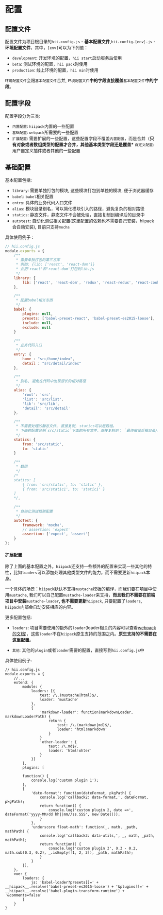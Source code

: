 # 配置

## 配置文件

配置文件为项目根目录的`hii.config.js` - **基本配置文件**,`hii.config.[env].js` - **环境配置文件**，其中，`[env]`可以为下列值：

* `development`: 开发环境的配置，`hii start`启动服务后使用
* `beta`: 测试环境的配置，`hii pack`时使用
* `production`: 线上环境的配置，`hii min`时使用

`环境配置文件`会跟`基本配置文件`合并, `环境配置文件`**中的字段直接覆盖**`基本配置文件`**中的字段**。

## 配置字段

配置字段分为三类:

* `内置配置`: `hiipack`内置的一些配置
* `基础配置`: `webpack`所需要的一些配置
* `扩展配置`: 需要扩展的一些配置，这些配置字段不覆盖`内置配置`，而是合并（**只有对象或者数组类型的配置才合并，其他基本类型字段还是覆盖\*** `自定义配置`: 用户自定义插件或者其他的一些配置

## 基础配置

基本配置包括:

* `library`: 需要单独打包的模块, 这些模块打包到单独的模块, 便于浏览器缓存
* `babel`: `babel`相关配置
* `entry`: 具体的业务代码入口文件
* `alias`: 模块目录别名，可以简化模块引入的路径，避免复杂的相对路径
* `statics`: 静态文件，静态文件不会被处理，直接复制到编译后的目录中
* `autotest`: 自动化测试相关配置\(这里配置的依赖也不需要自己安装，hiipack会自动安装\), 目前只支持`mocha`

具体使用例子：

```javascript
// hii.config.js
module.exports = { 
    /**
     * 需要单独打包的第三方库 
     * 例如: {lib: ['react', 'react-dom']} 
     * 会把'react'和'react-dom'打包到lib.js
     */ 
    library: { 
        lib: ['react', 'react-dom', 'redux', 'react-redux', 'react-cookie'] 
    }, 

    /**
     * 配置babel相关东西
     */ 
    babel: { 
        plugins: null, 
        presets: ['babel-preset-react', 'babel-preset-es2015-loose'], 
        include: null, 
        exclude: null 
    } 

    /** 
     * 业务代码入口
     */ 
    entry: { 
        home : "src/home/index", 
        detail : "src/detail/index" 
    }, 

    /** 
     * 别名, 避免在代码中出现很长的相对路径 
     */ 
    alias: { 
        'root': 'src', 
        'list': 'src/list', 
        'lib': 'src/lib', 
        'detail': 'src/detail' 
    }, 

    /** 
     * 不需要处理的静态文件, 直接复制, statics可以是数组， 
     * 下面的配置会把`src/static`下面的所有文件，直接复制到： `最终编译后根目录/static`下面 
     */ 
    statics: { 
        from: 'src/static', 
        to: 'static' 
    } 

    /** 
     * 数组 
     */ 
    /* 
    statics: [ 
        { from: 'src/static', to: 'static' }, 
        { from: 'src/static1', to: 'static1' } 
    ] 
    */, 

    /** 
     * 自动化测试框架配置 
     */ 
    autoTest: { 
        framework: 'mocha', 
        // assertion: 'expect' 
        assertion: ['expect', 'assert'] 
    }
};
```

#### 扩展配置

除了上面的基本配置之外，`hiipack`还支持一些额外的配置来实现一些其他的特性，比如`loaders`可以添加处理其他类型文件的能力，而不需要更新`hiipack`本身。

一个具体的场景：`hiipack`默认不支持`mustache`模板的编译，而我们要在项目中使用`mustache`, 我们可以自己配置`mustache-loader`来支持，**而且我们不需要在前端项目中安装**`mustache-loader`**, 也不需要更新**`hiipack`, 只要配置了`loaders`, `hiipack`内部会自动安装相应的内容。

更多配置包括:

* `loaders`: 项目需要使用的额外的`loader`\(loader相关的内容可以查看[webpack的文档](https://webpack.github.io/docs/loaders.html)\)，这些`loader`不在`hiipack`原生支持的范围之内。**原生支持的不需要在这里配置**。

* `其他`: 其他的`plugin`或者`loader`需要的配置，直接写到`hii.config.js`中


具体使用例子:

```
// hii.config.js
module.exports = {
    //...
    extend: {
        module: {
            loaders: [{
                test: /\.(mustache|html)$/,
                loader: 'mustache'
            },
            {
                'markdown-loader': function(markdownLoader, markdownLoaderPath) {
                    return {
                        test: /\.(markdown|md)$/,
                        loader: 'html!markdown'
                    }
                }
                'other-loader': {
                    test: /\.md$/,
                    loader: 'html!ohter'
                }
            }]
        },
        plugins: [

        function() {
            console.log('custom plugin 1');
        },
        {
            'date-format': function(dateFormat, pkgPath) {
                console.log('callback2: data-format,', dateFormat, pkgPath);
                return function() {
                    console.log('custom plugin 2, date =>', dateFormat('yyyy-MM/dd hh||mm//ss.SSS', new Date()));
                }
            },
            'underscore float-math': function(_, math, _path, mathPath) {
                console.log('callback3: data-utils,', _, math, _path, mathPath);
                return function() {
                    console.log('custom plugin 3', 0.3 - 0.2, math.sub(0.3, 0.2), _.isEmpty([1, 2, 3]), _path, mathPath);
                }
            }
        }],
    },
    vue: {
        loaders: {
            js: 'babel-loader?presets[]=' + __hiipack__.resolve('babel-preset-es2015-loose') + '&plugins[]=' + __hiipack__.resolve('babel-plugin-transform-runtime') + '&comments=false'
        }
    }
}
```





